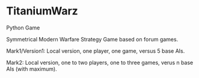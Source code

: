 # TitaniumWarz
Python Game

Symmetrical Modern Warfare Strategy Game based on forum games.

Mark1/Version1:
Local version, one player, one game, versus 5 base AIs.

Mark2:
Local version, one to two players, one to three games, verus n base AIs (with maximum).
